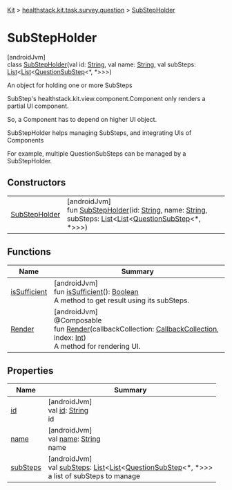 
[Kit](../../../kit.html) > [healthstack.kit.task.survey.question](../index.html) > [SubStepHolder](index.html)



# SubStepHolder



[androidJvm]\
class [SubStepHolder](index.html)(val id: [String](https://kotlinlang.org/api/latest/jvm/stdlib/kotlin/-string/index.html), val name: [String](https://kotlinlang.org/api/latest/jvm/stdlib/kotlin/-string/index.html), val subSteps: [List](https://kotlinlang.org/api/latest/jvm/stdlib/kotlin.collections/-list/index.html)&lt;[List](https://kotlinlang.org/api/latest/jvm/stdlib/kotlin.collections/-list/index.html)&lt;[QuestionSubStep](../-question-sub-step/index.html)&lt;*, *&gt;&gt;&gt;)

An object for holding one or more SubSteps



SubStep's healthstack.kit.view.component.Component only renders a partial UI component.



So, a Component has to depend on higher UI object.



SubStepHolder helps managing SubSteps, and integrating UIs of Components



For example, multiple QuestionSubSteps can be managed by a SubStepHolder.



## Constructors


| | |
|---|---|
| [SubStepHolder](-sub-step-holder.html) | [androidJvm]<br>fun [SubStepHolder](-sub-step-holder.html)(id: [String](https://kotlinlang.org/api/latest/jvm/stdlib/kotlin/-string/index.html), name: [String](https://kotlinlang.org/api/latest/jvm/stdlib/kotlin/-string/index.html), subSteps: [List](https://kotlinlang.org/api/latest/jvm/stdlib/kotlin.collections/-list/index.html)&lt;[List](https://kotlinlang.org/api/latest/jvm/stdlib/kotlin.collections/-list/index.html)&lt;[QuestionSubStep](../-question-sub-step/index.html)&lt;*, *&gt;&gt;&gt;) |


## Functions


| Name | Summary |
|---|---|
| [isSufficient](is-sufficient.html) | [androidJvm]<br>fun [isSufficient](is-sufficient.html)(): [Boolean](https://kotlinlang.org/api/latest/jvm/stdlib/kotlin/-boolean/index.html)<br>A method to get result using its subSteps. |
| [Render](-render.html) | [androidJvm]<br>@Composable<br>fun [Render](-render.html)(callbackCollection: [CallbackCollection](../../healthstack.kit.task.base/-callback-collection/index.html), index: [Int](https://kotlinlang.org/api/latest/jvm/stdlib/kotlin/-int/index.html))<br>A method for rendering UI. |


## Properties


| Name | Summary |
|---|---|
| [id](id.html) | [androidJvm]<br>val [id](id.html): [String](https://kotlinlang.org/api/latest/jvm/stdlib/kotlin/-string/index.html)<br>id |
| [name](name.html) | [androidJvm]<br>val [name](name.html): [String](https://kotlinlang.org/api/latest/jvm/stdlib/kotlin/-string/index.html)<br>name |
| [subSteps](sub-steps.html) | [androidJvm]<br>val [subSteps](sub-steps.html): [List](https://kotlinlang.org/api/latest/jvm/stdlib/kotlin.collections/-list/index.html)&lt;[List](https://kotlinlang.org/api/latest/jvm/stdlib/kotlin.collections/-list/index.html)&lt;[QuestionSubStep](../-question-sub-step/index.html)&lt;*, *&gt;&gt;&gt;<br>a list of subSteps to manage |

